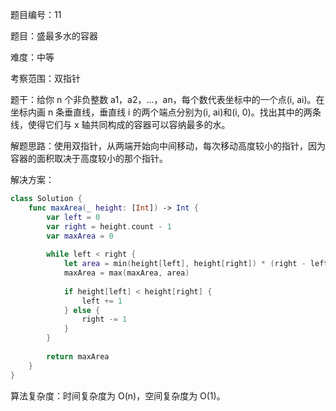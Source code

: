 题目编号：11

题目：盛最多水的容器

难度：中等

考察范围：双指针

题干：给你 n 个非负整数 a1，a2，...，an，每个数代表坐标中的一个点(i, ai)。在坐标内画 n 条垂直线，垂直线 i 的两个端点分别为(i, ai)和(i, 0)。找出其中的两条线，使得它们与 x 轴共同构成的容器可以容纳最多的水。

解题思路：使用双指针，从两端开始向中间移动，每次移动高度较小的指针，因为容器的面积取决于高度较小的那个指针。

解决方案：

```swift
class Solution {
    func maxArea(_ height: [Int]) -> Int {
        var left = 0
        var right = height.count - 1
        var maxArea = 0
        
        while left < right {
            let area = min(height[left], height[right]) * (right - left)
            maxArea = max(maxArea, area)
            
            if height[left] < height[right] {
                left += 1
            } else {
                right -= 1
            }
        }
        
        return maxArea
    }
}
```

算法复杂度：时间复杂度为 O(n)，空间复杂度为 O(1)。